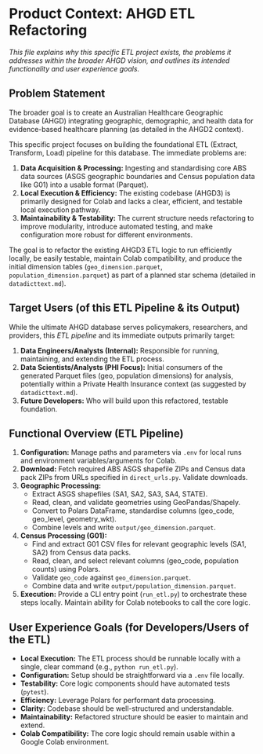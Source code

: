 # Product Context: AHGD ETL Refactoring

*This file explains why this specific ETL project exists, the problems it addresses within the broader AHGD vision, and outlines its intended functionality and user experience goals.*

## Problem Statement

The broader goal is to create an Australian Healthcare Geographic Database (AHGD) integrating geographic, demographic, and health data for evidence-based healthcare planning (as detailed in the AHGD2 context).

This specific project focuses on building the foundational ETL (Extract, Transform, Load) pipeline for this database. The immediate problems are:
1.  **Data Acquisition & Processing:** Ingesting and standardising core ABS data sources (ASGS geographic boundaries and Census population data like G01) into a usable format (Parquet).
2.  **Local Execution & Efficiency:** The existing codebase (AHGD3) is primarily designed for Colab and lacks a clear, efficient, and testable local execution pathway.
3.  **Maintainability & Testability:** The current structure needs refactoring to improve modularity, introduce automated testing, and make configuration more robust for different environments.

The goal is to refactor the existing AHGD3 ETL logic to run efficiently locally, be easily testable, maintain Colab compatibility, and produce the initial dimension tables (`geo_dimension.parquet`, `population_dimension.parquet`) as part of a planned star schema (detailed in `datadicttext.md`).

## Target Users (of this ETL Pipeline & its Output)

While the ultimate AHGD database serves policymakers, researchers, and providers, this *ETL pipeline* and its immediate outputs primarily target:

1.  **Data Engineers/Analysts (Internal):** Responsible for running, maintaining, and extending the ETL process.
2.  **Data Scientists/Analysts (PHI Focus):** Initial consumers of the generated Parquet files (geo, population dimensions) for analysis, potentially within a Private Health Insurance context (as suggested by `datadicttext.md`).
3.  **Future Developers:** Who will build upon this refactored, testable foundation.

## Functional Overview (ETL Pipeline)

1.  **Configuration:** Manage paths and parameters via `.env` for local runs and environment variables/arguments for Colab.
2.  **Download:** Fetch required ABS ASGS shapefile ZIPs and Census data pack ZIPs from URLs specified in `direct_urls.py`. Validate downloads.
3.  **Geographic Processing:**
    *   Extract ASGS shapefiles (SA1, SA2, SA3, SA4, STATE).
    *   Read, clean, and validate geometries using GeoPandas/Shapely.
    *   Convert to Polars DataFrame, standardise columns (geo\_code, geo\_level, geometry\_wkt).
    *   Combine levels and write `output/geo_dimension.parquet`.
4.  **Census Processing (G01):**
    *   Find and extract G01 CSV files for relevant geographic levels (SA1, SA2) from Census data packs.
    *   Read, clean, and select relevant columns (geo\_code, population counts) using Polars.
    *   Validate `geo_code` against `geo_dimension.parquet`.
    *   Combine data and write `output/population_dimension.parquet`.
5.  **Execution:** Provide a CLI entry point (`run_etl.py`) to orchestrate these steps locally. Maintain ability for Colab notebooks to call the core logic.

## User Experience Goals (for Developers/Users of the ETL)

*   **Local Execution:** The ETL process should be runnable locally with a single, clear command (e.g., `python run_etl.py`).
*   **Configuration:** Setup should be straightforward via a `.env` file locally.
*   **Testability:** Core logic components should have automated tests (`pytest`).
*   **Efficiency:** Leverage Polars for performant data processing.
*   **Clarity:** Codebase should be well-structured and understandable.
*   **Maintainability:** Refactored structure should be easier to maintain and extend.
*   **Colab Compatibility:** The core logic should remain usable within a Google Colab environment.